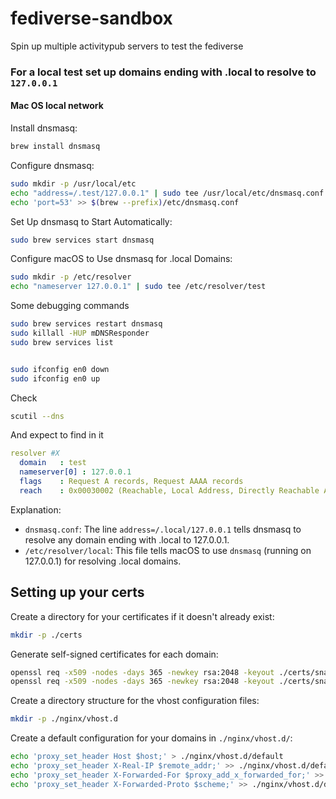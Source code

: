 # fediverse-sandbox
Spin up multiple activitypub servers to test the fediverse

### For a local test set up domains ending with .local to resolve to `127.0.0.1`

#### Mac OS local network

Install dnsmasq:
```bash
brew install dnsmasq
```

Configure dnsmasq:
```bash
sudo mkdir -p /usr/local/etc
echo "address=/.test/127.0.0.1" | sudo tee /usr/local/etc/dnsmasq.conf
echo 'port=53' >> $(brew --prefix)/etc/dnsmasq.conf
```

Set Up dnsmasq to Start Automatically:
```bash
sudo brew services start dnsmasq
```

Configure macOS to Use dnsmasq for .local Domains:
```bash
sudo mkdir -p /etc/resolver
echo "nameserver 127.0.0.1" | sudo tee /etc/resolver/test
```

Some debugging commands
```bash
sudo brew services restart dnsmasq
sudo killall -HUP mDNSResponder
sudo brew services list


sudo ifconfig en0 down
sudo ifconfig en0 up

```

Check
```bash
scutil --dns
```

And expect to find in it
```yaml
resolver #X
  domain   : test
  nameserver[0] : 127.0.0.1
  flags    : Request A records, Request AAAA records
  reach    : 0x00030002 (Reachable, Local Address, Directly Reachable Address)
```

Explanation:

* `dnsmasq.conf`: The line `address=/.local/127.0.0.1` tells dnsmasq to resolve any domain ending with .local to 127.0.0.1.
* `/etc/resolver/local`: This file tells macOS to use `dnsmasq` (running on 127.0.0.1) for resolving .local domains.

## Setting up your certs

Create a directory for your certificates if it doesn't already exist:
```bash
mkdir -p ./certs
```

Generate self-signed certificates for each domain:
```bash
openssl req -x509 -nodes -days 365 -newkey rsa:2048 -keyout ./certs/snac1.test.key -out ./certs/snac1.test.crt -subj "/CN=snac1.test"
openssl req -x509 -nodes -days 365 -newkey rsa:2048 -keyout ./certs/snac2.test.key -out ./certs/snac2.test.crt -subj "/CN=snac2.test"
```

Create a directory structure for the vhost configuration files:
```bash
mkdir -p ./nginx/vhost.d
```

Create a default configuration for your domains in `./nginx/vhost.d/`:
```bash
echo 'proxy_set_header Host $host;' > ./nginx/vhost.d/default
echo 'proxy_set_header X-Real-IP $remote_addr;' >> ./nginx/vhost.d/default
echo 'proxy_set_header X-Forwarded-For $proxy_add_x_forwarded_for;' >> ./nginx/vhost.d/default
echo 'proxy_set_header X-Forwarded-Proto $scheme;' >> ./nginx/vhost.d/default
```
